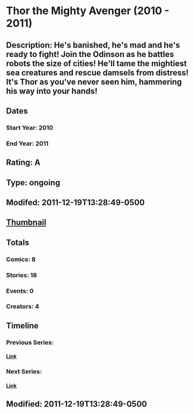 # Thor the Mighty Avenger (2010 - 2011)
## Description: He's banished, he's mad and he's ready to fight! Join the Odinson as he battles robots the size of cities! He'll tame the mightiest sea creatures and rescue damsels from distress! It's Thor as you've never seen him, hammering his way into your hands!
## Dates
### Start Year: 2010
### End Year: 2011
## Rating: A
## Type: ongoing
## Modifed: 2011-12-19T13:28:49-0500
## [Thumbnail](http://i.annihil.us/u/prod/marvel/i/mg/c/70/4c2bb578e7c4b.jpg)
## Totals
### Comics: 8
### Stories: 18
### Events: 0
### Creators: 4
## Timeline
### Previous Series: 
#### [Link]()
### Next Series: 
#### [Link]()
## Modified: 2011-12-19T13:28:49-0500
